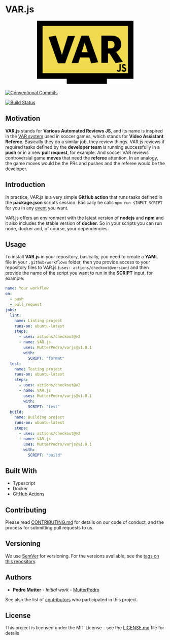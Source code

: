 # VAR.js

<div style="text-align:center">
    <img alt="varjs logo" style="height:200px" src="./assets/logo.svg" />
</div>

[![Conventional Commits](https://img.shields.io/badge/Conventional%20Commits-1.0.0-yellow.svg)](https://conventionalcommits.org)

[![Build Status](https://img.shields.io/endpoint.svg?url=https%3A%2F%2Factions-badge.atrox.dev%2Fmutterpedro%2Fvarjs%2Fbadge&style=for-the-badge)](https://actions-badge.atrox.dev/mutterpedro/varjs/goto)

## Motivation

**VAR.js** stands for **Various Automated Reviews JS**, and its name is inspired in the [VAR system](https://en.wikipedia.org/wiki/Video_assistant_referee) used in soccer games, which stands for **Video Assistant Referee**. Basically they do a similar job, they review things. VAR.js reviews if required tasks defined by the **developer team** is running successfully in a **push** or in a new **pull request**, for example. And soccer VAR reviews controversial game **moves** that need the **referee** attention. In an analogy, the game moves would be the PRs and pushes and the referee would be the developer.

## Introduction

In practice, VAR.js is a very simple **GitHub action** that runs tasks defined in the **package.json** scripts session. Basically he calls `npm run $INPUT_SCRIPT` for you in any [event](https://help.github.com/en/actions/reference/events-that-trigger-workflows) you want.

VAR.js offers an environment with the latest version of **nodejs** and **npm** and it also includes the stable version of **docker**. So in your scripts you can run node, docker and, of course, your dependencies.

## Usage

To install **VAR.js** in your repository, basically, you need to create a **YAML** file in your `.github/workflows` folder, then you provide access to your repository files to VAR.js (`uses: actions/checkout@version`) and then provide the name of the script you want to run in the **SCRIPT** input, for example:

```yaml
name: Your workflow
on:
  - push
  - pull_request
jobs:
  lint:
    name: Linting project
    runs-on: ubuntu-latest
    steps:
      - uses: actions/checkout@v2
      - name: VAR.js
        uses: MutterPedro/varjs@v1.0.1
        with:
          SCRIPT: "format"
  test:
    name: Testing project
    runs-on: ubuntu-latest
    steps:
      - uses: actions/checkout@v2
      - name: VAR.js
        uses: MutterPedro/varjs@v1.0.1
        with:
          SCRIPT: "test"
  build:
    name: Building project
    runs-on: ubuntu-latest
    steps:
      - uses: actions/checkout@v2
      - name: VAR.js
        uses: MutterPedro/varjs@v1.0.1
        with:
          SCRIPT: "build"
```

## Built With

- Typescript
- Docker
- GitHub Actions

## Contributing

Please read [CONTRIBUTING.md](https://github.com/MutterPedro/varjs/blob/master/CONTRIBUTING.md) for details on our code of conduct, and the process for submitting pull requests to us.

## Versioning

We use [SemVer](http://semver.org/) for versioning. For the versions available, see the [tags on this repository](https://github.com/MutterPedro/varjs/tags).

## Authors

- **Pedro Mutter** - _Initial work_ - [MutterPedro](https://github.com/MutterPedro)

See also the list of [contributors](https://github.com/MutterPedro/varjs/contributors) who participated in this project.

## License

This project is licensed under the MIT License - see the [LICENSE.md](LICENSE.md) file for details

